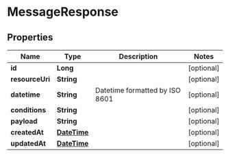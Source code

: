 
# MessageResponse

## Properties
Name | Type | Description | Notes
------------ | ------------- | ------------- | -------------
**id** | **Long** |  |  [optional]
**resourceUri** | **String** |  |  [optional]
**datetime** | **String** | Datetime formatted by ISO 8601 |  [optional]
**conditions** | **String** |  |  [optional]
**payload** | **String** |  |  [optional]
**createdAt** | [**DateTime**](DateTime.md) |  |  [optional]
**updatedAt** | [**DateTime**](DateTime.md) |  |  [optional]



